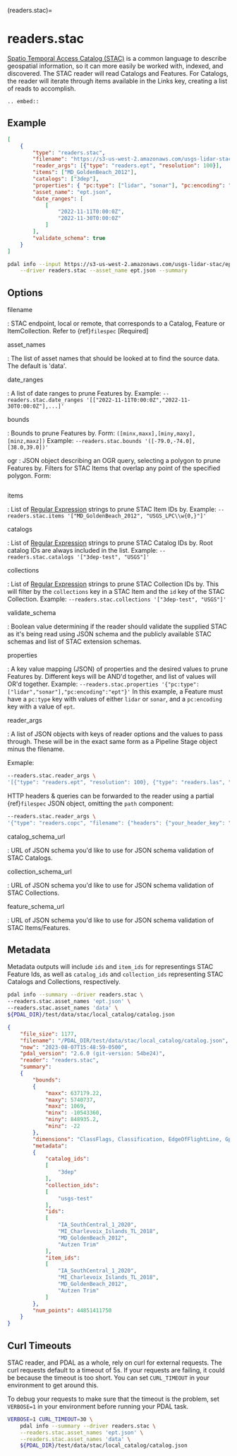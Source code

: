 (readers.stac)=

# readers.stac

[Spatio Temporal Access Catalog (STAC)] is a common language to describe geospatial
information, so it can more easily be worked with, indexed, and discovered. The STAC
reader will read Catalogs and Features. For Catalogs, the reader will iterate through
items available in the Links key, creating a list of reads to accomplish.

```{eval-rst}
.. embed::
```

## Example

```json
[
    {
        "type": "readers.stac",
        "filename": "https://s3-us-west-2.amazonaws.com/usgs-lidar-stac/ept/catalog.json",
        "reader_args": [{"type": "readers.ept", "resolution": 100}],
        "items": ["MD_GoldenBeach_2012"],
        "catalogs": ["3dep"],
        "properties": { "pc:type": ["lidar", "sonar"], "pc:encoding": "ept" },
        "asset_name": "ept.json",
        "date_ranges": [
            [
                "2022-11-11T0:00:0Z",
                "2022-11-30T0:00:0Z"
            ]
        ],
        "validate_schema": true
    }
]
```

```bash
pdal info --input https://s3-us-west-2.amazonaws.com/usgs-lidar-stac/ept/MD_GoldenBeach_2012.json \
    --driver readers.stac --asset_name ept.json --summary
```

## Options

filename

: STAC endpoint, local or remote, that corresponds to a Catalog, Feature or ItemCollection.
  Refer to {ref}`filespec` \[Required\]

asset_names

: The list of asset names that should be looked at to find the source data.
  The default is 'data'.

date_ranges

: A list of date ranges to prune Features by.
  Example: `--readers.stac.date_ranges '[["2022-11-11T0:00:0Z","2022-11-30T0:00:0Z"],...]'`

bounds

: Bounds to prune Features by.
  Form: `([minx,maxx],[miny,maxy],[minz,maxz])`
  Example: `--readers.stac.bounds '([-79.0,-74.0],[38.0,39.0])'`

ogr
: JSON object describing an OGR query, selecting a polygon to prune Features by. Filters for STAC
  Items that overlap any point of the specified polygon.
  Form:
```{include} ogr_json.md
```

items

: List of [Regular Expression] strings to prune STAC Item IDs by.
  Example: `--readers.stac.items '["MD_GoldenBeach_2012", "USGS_LPC\\w{0,}"]'`

catalogs

: List of [Regular Expression] strings to prune STAC Catalog IDs by.
  Root catalog IDs are always included in the list.
  Example: `--readers.stac.catalogs '["3dep-test", "USGS"]'`

collections

: List of [Regular Expression] strings to prune STAC Collection IDs by.
  This will filter by the `collections` key in a STAC Item and the `id` key
  of the STAC Collection.
  Example: `--readers.stac.collections '["3dep-test", "USGS"]'`

validate_schema

: Boolean value determining if the reader should validate the supplied STAC as
  it's being read using JSON schema and the publicly available STAC schemas and
  list of STAC extension schemas.

properties

: A key value mapping (JSON) of properties and the desired values to prune
  Features by. Different keys will be AND'd together, and list of values will
  OR'd together.
  Example: `--readers.stac.properties '{"pc:type":["lidar","sonar"],"pc:encoding":"ept"}'`
  In this example, a Feature must have a `pc:type` key with values of either
  `lidar` or `sonar`, and a `pc:encoding` key with a value of `ept`.

reader_args

: A list of JSON objects with keys of reader options and the values to pass through.
  These will be in the exact same form as a Pipeline Stage object minus the filename.

  Exmaple:

```bash
--readers.stac.reader_args \
'[{"type": "readers.ept", "resolution": 100}, {"type": "readers.las", "nosrs": true}]'
```

  HTTP headers & queries can be forwarded to the reader using a partial {ref}`filespec`
  JSON object, omitting the `path` component:

```bash
--readers.stac.reader_args \
'{"type": "readers.copc", "filename": {"headers": {"your_header_key": "header_val"}, "query": {"your_query_key": "query_val"}}}'
```

catalog_schema_url

: URL of JSON schema you'd like to use for JSON schema validation of STAC Catalogs.

collection_schema_url

: URL of JSON schema you'd like to use for JSON schema validation of STAC Collections.

feature_schema_url

: URL of JSON schema you'd like to use for JSON schema validation of STAC Items/Features.

## Metadata

Metadata outputs will include `ids` and `item_ids` for representings STAC Feature Ids,
as well as `catalog_ids` and `collection_ids` representing STAC Catalogs and Collections,
respectively.

```bash
pdal info --summary --driver readers.stac \
--readers.stac.asset_names 'ept.json' \
--readers.stac.asset_names 'data' \
${PDAL_DIR}/test/data/stac/local_catalog/catalog.json
```

```json
{
    "file_size": 1177,
    "filename": "/PDAL_DIR/test/data/stac/local_catalog/catalog.json",
    "now": "2023-08-07T15:48:59-0500",
    "pdal_version": "2.6.0 (git-version: 54be24)",
    "reader": "readers.stac",
    "summary":
    {
        "bounds":
        {
            "maxx": 637179.22,
            "maxy": 5740737,
            "maxz": 1069,
            "minx": -10543360,
            "miny": 848935.2,
            "minz": -22
        },
        "dimensions": "ClassFlags, Classification, EdgeOfFlightLine, GpsTime, Intensity, NumberOfReturns, PointSourceId, ReturnNumber, ScanAngleRank, ScanChannel, ScanDirectionFlag, UserData, X, Y, Z, OriginId, Red, Green, Blue",
        "metadata":
        {
            "catalog_ids":
            [
                "3dep"
            ],
            "collection_ids":
            [
                "usgs-test"
            ],
            "ids":
            [
                "IA_SouthCentral_1_2020",
                "MI_Charlevoix_Islands_TL_2018",
                "MD_GoldenBeach_2012",
                "Autzen Trim"
            ],
            "item_ids":
            [
                "IA_SouthCentral_1_2020",
                "MI_Charlevoix_Islands_TL_2018",
                "MD_GoldenBeach_2012",
                "Autzen Trim"
            ]
        },
        "num_points": 44851411750
    }
}
```

## Curl Timeouts

STAC reader, and PDAL as a whole, rely on curl for external requests. The curl
requests default to a timeout of 5s. If your requests are failing, it could be
because the timeout is too short. You can set `CURL_TIMEOUT` in your environment
to get around this.

To debug your requests to make sure that the timeout is the problem, set `VERBOSE=1`
in your environment before running your PDAL task.

```bash
VERBOSE=1 CURL_TIMEOUT=30 \
    pdal info --summary --driver readers.stac \
    --readers.stac.asset_names 'ept.json' \
    --readers.stac.asset_names 'data' \
    ${PDAL_DIR}/test/data/stac/local_catalog/catalog.json
```

[regular expression]: https://en.cppreference.com/w/cpp/regex
[spatio temporal access catalog (stac)]: https://stacspec.org/en
